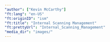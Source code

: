 ```yaml
---
"author": ["Kevin McCarthy"]
"ft:lang": "en-US"
"ft:originID": "ism"
"ft:title": "Internal Scanning Management"
"ft:prettyUrl": "Internal_Scanning_Management"
"media_dir": "images/"
---
```

